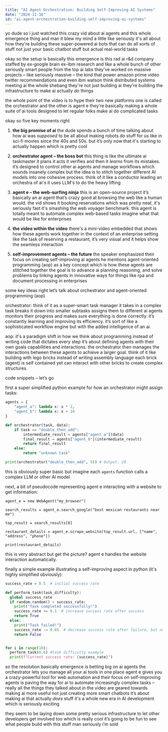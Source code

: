 ```yaml
---
title: "AI Agent Orchestration: Building Self-Improving AI Systems"
date: "2024-11-16"
id: "ai-agent-orchestration-building-self-improving-ai-systems"
---
```


yo dude so i just watched this crazy vid about ai agents and this whole emergence thing and man it blew my mind a little like seriously  it's all about how they're building these super-powered ai bots that can do all sorts of stuff not just your basic chatbot stuff but actual real-world tasks

okay so the setup is basically this emergence is this rad ai r&d company staffed by ex-google brain ex-ibm research and like a whole bunch of other seriously smart people from the top ai labs  they've worked on massive projects – like seriously massive –  the kind that power amazon prime video twitter recommendations  and even ibm watson  think distributed systems meeting ai  the whole shebang  they're not just building ai they're building the infrastructure to make ai actually *do* things

the whole point of the video is to hype their two new platforms  one is called the orchestrator and the other is agent e  they're basically making a whole suite of ai tools designed to let regular folks make ai do complicated tasks

okay so five key moments  right

1.  **the big promise of ai** the dude spends a bunch of time talking about how ai was *supposed* to be all about making robots do stuff for us like in sci-fi movies since the 40s and 50s. but it’s only now that it's starting to actually happen which is pretty cool

2. **orchestrator agent – the boss bot** this thing is like the ultimate ai taskmaster it plans it acts it verifies and then it *learns* from its mistakes. it’s designed to control other ai agents and manage workflows which sounds insanely complex but the idea is to stitch together different AI models into one cohesive process. think of it like a conductor leading an orchestra of ai's  it uses LLM's to do the heavy lifting

3. **agent e – the web-surfing ninja** this is an open-source project  it’s basically an ai agent that’s crazy good at browsing the web like a human would. the vid shows it booking reservations which was pretty neat.  it's seriously fast  it's smashing the web voyager benchmark.  this agent is totally meant to automate complex web-based tasks  imagine what that would be like for enterprises

4. **the video within the video**  there's a mini-video embedded that shows how these agents work together in the context of an enterprise setting  like the task of reserving a restaurant, it’s very visual and it helps show the seamless interaction

5. **self-improvement agents – the future**  the speaker emphasized their focus on creating self-improving ai agents  he mentions  agent-oriented programming (aop) as a key concept which is how these agents are stitched together the  goal is to advance ai planning reasoning, and solve problems by linking agents in innovative ways for things like rpa and document processing in enterprises


some key ideas  right  let’s talk about orchestrator and agent-oriented programming (aop)

orchestrator:  think of it as a super-smart task manager it takes in a complex task breaks it down into smaller subtasks assigns them to different ai agents monitors their progress and makes sure everything is done correctly. it’s constantly learning and improving its efficiency.  it’s sort of like a sophisticated workflow engine but with the added intelligence of an ai.

aop:  it's a paradigm shift in how we think about programming  instead of writing code that dictates every step it’s about defining agents with their own goals capabilities and interactions.  the orchestrator then manages the interactions between these agents to achieve a larger goal. think of it like building with lego bricks instead of writing assembly language each brick (agent) is self contained yet can interact with other bricks to create complex structures.

code snippets – let’s go

first a super simplified python example for how an orchestrator might assign tasks:

```python
agents = {
    "agent_a": lambda x: x * 2,
    "agent_b": lambda x: x + 10
}

def orchestrator(task, data):
    if task == "double_then_add":
        intermediate_result = agents["agent_a"](data)
        final_result = agents["agent_b"](intermediate_result)
        return final_result
    else:
        return "unknown task"

print(orchestrator("double_then_add", 5)) # Output: 20
```

this is obviously super basic but imagine each `agents` function calls a complex LLM or other AI model

next,  a bit of pseudocode representing agent e interacting with a website to get information:

```
agent_e = new WebAgent("my_browser")

search_results = agent_e.search_google("best mexican restaurants near me")

top_result = search_results[0]

restaurant_details = agent_e.scrape_website(top_result.url, ["name", "address", "phone"])

print(restaurant_details)
```

this is very abstract but  get the picture?  agent e handles the website interaction automatically.

finally  a simple example illustrating a self-improving aspect in python (it's highly simplified obviously):

```python
success_rate = 0.5  # initial success rate

def perform_task(task_difficulty):
  global success_rate
  if random.random() < success_rate:
    print("Task completed successfully!")
    success_rate += 0.1  # increase success rate after success
    return True
  else:
    print("Task failed!")
    success_rate -= 0.05  # decrease success rate after failure, but not too much
    return False


for i in range(10):
  perform_task(0.6) #task difficulty example
  print(f"Current success rate: {success_rate}")

```

so the resolution  basically emergence is betting big on ai agents  the orchestrator lets you manage all your ai tools in one place  agent e gives you a crazy-powerful tool for web automation  and their focus on self-improving agents is paving the way for ai to automate increasingly complex tasks – really all the things they talked about in the video are geared towards making ai more useful not just creating more smart chatbots  it’s about making ai that actually *does* stuff  it's a whole new era in AI development which is seriously exciting

they seem to be laying down some pretty serious infrastructure to let other developers get involved too which is really cool it’s going to be fun to see what people build with this stuff man  seriously  i’m sold
